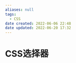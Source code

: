 ```yaml
---
aliases: null
tags:
  - CSS
date created: 2022-06-06 22:48
date updated: 2022-06-20 17:32
---
```


# CSS选择器
